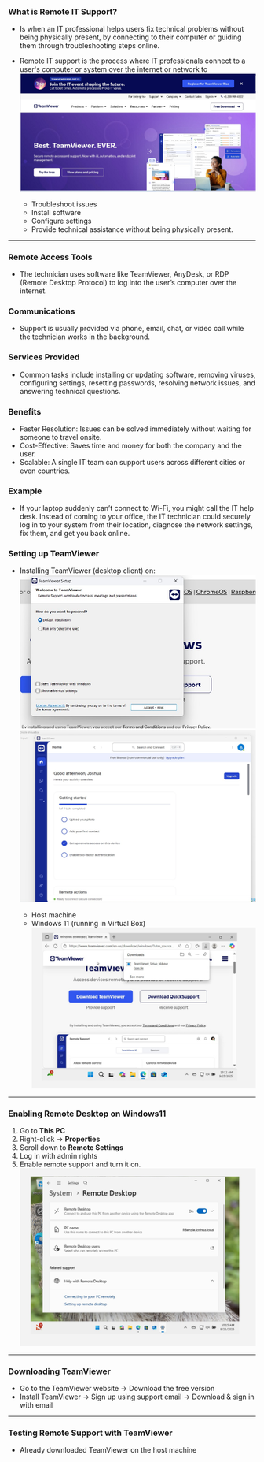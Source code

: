 ### What is Remote IT Support?

- Is when an IT professional helps users fix technical problems without being physically present, by connecting to their computer or guiding them through troubleshooting steps online.

- Remote IT support is the process where IT professionals connect to a user's computer or system over the internet or network to
![Screenshot](images/TeamViewer1.jpg)
  - Troubleshoot issues
  - Install software
  - Configure settings
  - Provide technical assistance without being physically present.
---

### Remote Access Tools
- The technician uses software like TeamViewer, AnyDesk, or RDP (Remote Desktop Protocol) to log into the user’s computer over the internet.

### Communications 
- Support is usually provided via phone, email, chat, or video call while the technician works in the background.

### Services Provided
- Common tasks include installing or updating software, removing viruses, configuring settings, resetting passwords, resolving network issues, and answering technical questions.

### Benefits 
  - Faster Resolution: Issues can be solved immediately without waiting for someone to travel onsite.
  - Cost-Effective: Saves time and money for both the company and the user.
  - Scalable: A single IT team can support users across different cities or even countries.

### Example 
 - If your laptop suddenly can’t connect to Wi-Fi, you might call the IT help desk. Instead of coming to your office, the IT technician could securely log in to your system from their location, diagnose the network settings, fix them, and get you back online.

### Setting up TeamViewer

- Installing TeamViewer (desktop client) on:
![Screenshot](images/TeamViewer2.jpg)
![Screenshot](images/TeamViewer3-0.jpg)

  - Host machine
  - Windows 11 (running in Virtual Box)
![Screenshot](images/TeamViewer4.jpg)
--- 
### Enabling Remote Desktop on Windows11

1. Go to **This PC**
2. Right-click → **Properties**
3. Scroll down to **Remote Settings**
4. Log in with admin rights
5. Enable remote support and turn it on.
![Screenshot](images/TeamViewer5.jpg)
---
### Downloading TeamViewer

- Go to the TeamViewer website → Download the free version
- Install TeamViewer → Sign up using support email → Download & sign in with email
---
### Testing Remote Support with TeamViewer

- Already downloaded TeamViewer on the host machine

